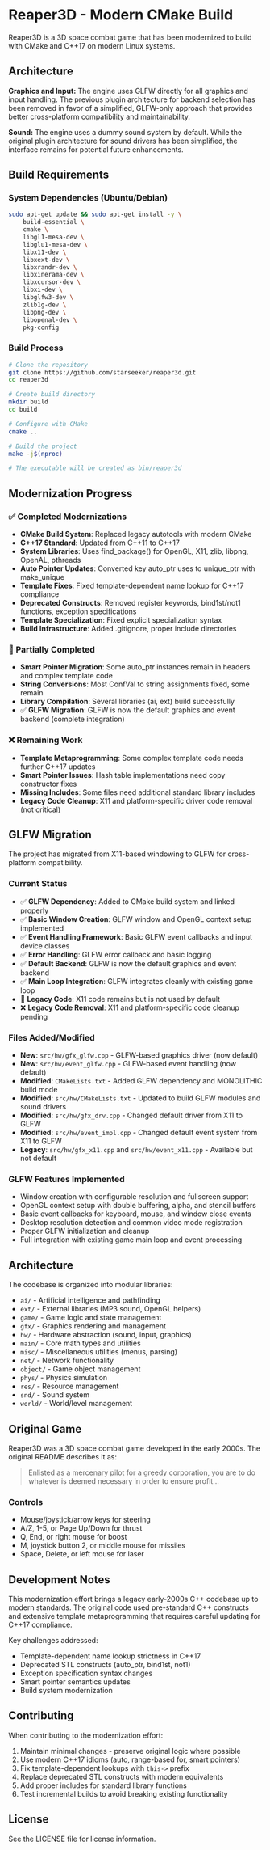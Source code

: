 # Reaper3D - Modern CMake Build

Reaper3D is a 3D space combat game that has been modernized to build with CMake and C++17 on modern Linux systems.

## Architecture

**Graphics and Input:** The engine uses GLFW directly for all graphics and input handling. The previous plugin architecture for backend selection has been removed in favor of a simplified, GLFW-only approach that provides better cross-platform compatibility and maintainability.

**Sound:** The engine uses a dummy sound system by default. While the original plugin architecture for sound drivers has been simplified, the interface remains for potential future enhancements.

## Build Requirements

### System Dependencies (Ubuntu/Debian)
```bash
sudo apt-get update && sudo apt-get install -y \
    build-essential \
    cmake \
    libgl1-mesa-dev \
    libglu1-mesa-dev \
    libx11-dev \
    libxext-dev \
    libxrandr-dev \
    libxinerama-dev \
    libxcursor-dev \
    libxi-dev \
    libglfw3-dev \
    zlib1g-dev \
    libpng-dev \
    libopenal-dev \
    pkg-config
```

### Build Process
```bash
# Clone the repository
git clone https://github.com/starseeker/reaper3d.git
cd reaper3d

# Create build directory
mkdir build
cd build

# Configure with CMake
cmake ..

# Build the project
make -j$(nproc)

# The executable will be created as bin/reaper3d
```

## Modernization Progress

### ✅ Completed Modernizations

- **CMake Build System**: Replaced legacy autotools with modern CMake
- **C++17 Standard**: Updated from C++11 to C++17 
- **System Libraries**: Uses find_package() for OpenGL, X11, zlib, libpng, OpenAL, pthreads
- **Auto Pointer Updates**: Converted key auto_ptr uses to unique_ptr with make_unique
- **Template Fixes**: Fixed template-dependent name lookup for C++17 compliance
- **Deprecated Constructs**: Removed register keywords, bind1st/not1 functions, exception specifications
- **Template Specialization**: Fixed explicit specialization syntax
- **Build Infrastructure**: Added .gitignore, proper include directories

### 🚧 Partially Completed

- **Smart Pointer Migration**: Some auto_ptr instances remain in headers and complex template code
- **String Conversions**: Most ConfVal to string assignments fixed, some remain
- **Library Compilation**: Several libraries (ai, ext) build successfully
- ✅ **GLFW Migration**: GLFW is now the default graphics and event backend (complete integration)

### ❌ Remaining Work

- **Template Metaprogramming**: Some complex template code needs further C++17 updates
- **Smart Pointer Issues**: Hash table implementations need copy constructor fixes
- **Missing Includes**: Some files need additional standard library includes
- **Legacy Code Cleanup**: X11 and platform-specific driver code removal (not critical)

## GLFW Migration

The project has migrated from X11-based windowing to GLFW for cross-platform compatibility.

### Current Status
- ✅ **GLFW Dependency**: Added to CMake build system and linked properly
- ✅ **Basic Window Creation**: GLFW window and OpenGL context setup implemented
- ✅ **Event Handling Framework**: Basic GLFW event callbacks and input device classes
- ✅ **Error Handling**: GLFW error callback and basic logging
- ✅ **Default Backend**: GLFW is now the default graphics and event backend
- ✅ **Main Loop Integration**: GLFW integrates cleanly with existing game loop
- 🚧 **Legacy Code**: X11 code remains but is not used by default
- ❌ **Legacy Code Removal**: X11 and platform-specific code cleanup pending

### Files Added/Modified
- **New**: `src/hw/gfx_glfw.cpp` - GLFW-based graphics driver (now default)
- **New**: `src/hw/event_glfw.cpp` - GLFW-based event handling (now default)
- **Modified**: `CMakeLists.txt` - Added GLFW dependency and MONOLITHIC build mode
- **Modified**: `src/hw/CMakeLists.txt` - Updated to build GLFW modules and sound drivers
- **Modified**: `src/hw/gfx_drv.cpp` - Changed default driver from X11 to GLFW
- **Modified**: `src/hw/event_impl.cpp` - Changed default event system from X11 to GLFW
- **Legacy**: `src/hw/gfx_x11.cpp` and `src/hw/event_x11.cpp` - Available but not default

### GLFW Features Implemented
- Window creation with configurable resolution and fullscreen support
- OpenGL context setup with double buffering, alpha, and stencil buffers
- Basic event callbacks for keyboard, mouse, and window close events
- Desktop resolution detection and common video mode registration
- Proper GLFW initialization and cleanup
- Full integration with existing game main loop and event processing

## Architecture

The codebase is organized into modular libraries:

- `ai/` - Artificial intelligence and pathfinding
- `ext/` - External libraries (MP3 sound, OpenGL helpers)
- `game/` - Game logic and state management
- `gfx/` - Graphics rendering and management
- `hw/` - Hardware abstraction (sound, input, graphics)
- `main/` - Core math types and utilities
- `misc/` - Miscellaneous utilities (menus, parsing)
- `net/` - Network functionality
- `object/` - Game object management
- `phys/` - Physics simulation
- `res/` - Resource management
- `snd/` - Sound system
- `world/` - World/level management

## Original Game

Reaper3D was a 3D space combat game developed in the early 2000s. The original README describes it as:

> Enlisted as a mercenary pilot for a greedy corporation, you are to do whatever is deemed necessary in order to ensure profit...

### Controls
- Mouse/joystick/arrow keys for steering
- A/Z, 1-5, or Page Up/Down for thrust
- Q, End, or right mouse for boost
- M, joystick button 2, or middle mouse for missiles
- Space, Delete, or left mouse for laser

## Development Notes

This modernization effort brings a legacy early-2000s C++ codebase up to modern standards. The original code used pre-standard C++ constructs and extensive template metaprogramming that requires careful updating for C++17 compliance.

Key challenges addressed:
- Template-dependent name lookup strictness in C++17
- Deprecated STL constructs (auto_ptr, bind1st, not1)
- Exception specification syntax changes
- Smart pointer semantics updates
- Build system modernization

## Contributing

When contributing to the modernization effort:

1. Maintain minimal changes - preserve original logic where possible
2. Use modern C++17 idioms (auto, range-based for, smart pointers)
3. Fix template-dependent lookups with `this->` prefix
4. Replace deprecated STL constructs with modern equivalents
5. Add proper includes for standard library functions
6. Test incremental builds to avoid breaking existing functionality

## License

See the LICENSE file for license information.